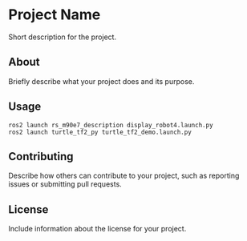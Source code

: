 # Project Name

Short description for the project.

## About

Briefly describe what your project does and its purpose.

## Usage

```shell
ros2 launch rs_m90e7_description display_robot4.launch.py
ros2 launch turtle_tf2_py turtle_tf2_demo.launch.py
```



## Contributing

Describe how others can contribute to your project, such as reporting issues or submitting pull requests.

## License

Include information about the license for your project.